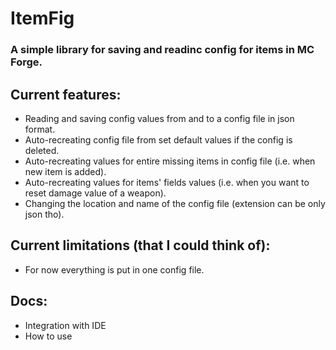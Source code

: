 # ItemFig
### A simple library for saving and readinc config for items in MC Forge.

## Current features:
- Reading and saving config values from and to a config file in json format.
- Auto-recreating config file from set default values if the config is deleted.
- Auto-recreating values for entire missing items in config file (i.e. when new item is added).
- Auto-recreating values for items' fields values (i.e. when you want to reset damage value of a weapon).
- Changing the location and name of the config file (extension can be only json tho).

## Current limitations (that I could think of):
- For now everything is put in one config file.

## Docs:
- Integration with IDE
- How to use
